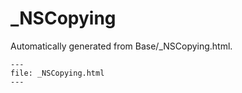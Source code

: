 
# _NSCopying

Automatically generated from Base/_NSCopying.html.

``` {raw} html
---
file: _NSCopying.html
---
```
